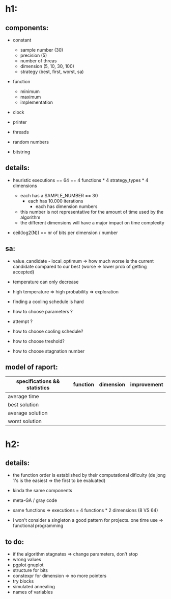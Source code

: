 # h1:
## components:

- constant
	- sample number (30)
	- precision (5)
	- number of threas
	- dimension (5, 10, 30, 100)
	- strategy (best, first, worst, sa)			

- function
	- minimum
	- maximum
	- implementation

- clock
- printer
- threads
- random numbers
- bitstring

## details:

- heuristic executions == 64 == 4 functions * 4 strategy_types * 4 dimensions
	- each has a SAMPLE_NUMBER == 30
		- each has 10.000 iterations
			- each has dimension numbers
	- this number is not representative for the amount of time used by the algorithm
	- the different dimensions will have a major impact on time complexity

- ceil(log2(N)) == nr of bits per dimension / number

## sa:

- value_candidate - local_optimum => how much worse is the current candidate compared to our best (worse => lower prob of getting accepted)
- temperature can only decrease
- high temperature => high probability => exploration 

- finding a cooling schedule is hard
- how to choose parameters ?
- attempt ?

- how to choose cooling schedule?
- how to choose treshold?
- how to choose stagnation number	

## model of raport:

|specifications && statistics|function|dimension|improvement|
|----------------------------|--------|---------|-----------|
|average time 		     |        |		|	    |
|best solution		     |	      |		|	    |
|average solution	     |	      |		|	    |
|worst solution		     |	      |		|	    |

# h2:


## details:

- the function order is established by their computational dificulty (de jong 1's is the easiest => the first to be evaluated)
- kinda the same components
- meta-GA / gray code
- same functions => executions = 4 functions * 2 dimensions (8 VS 64)

- i won't consider a singleton a good pattern for projects. one time use => functional programming

## to do:

- if the algorithm stagnates => change parameters, don't stop
- wrong values
- pgplot gnuplot
- structure for bits
- constexpr for dimension => no more pointers
- try blocks
- simulated annealing
- names of variables